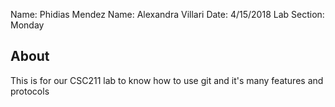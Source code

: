 Name: Phidias Mendez
Name: Alexandra Villari
Date: 4/15/2018
Lab Section: Monday

## About

This is for our CSC211 lab to know how to use git and it's many features and protocols


